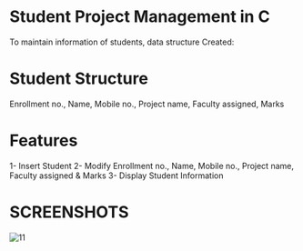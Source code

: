 # Student Project Management in C
To maintain information of students, data structure Created:


# Student Structure
Enrollment no., Name, Mobile no., Project name, Faculty assigned, Marks


# Features
1- Insert Student
2- Modify Enrollment no., Name, Mobile no., Project name, Faculty assigned & Marks
3- Display Student Information


# SCREENSHOTS

![11](https://user-images.githubusercontent.com/100375001/203799317-41c1b591-f11e-4c16-b574-6c1477b9d002.jpg)
